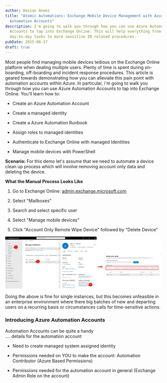```yaml
---
author: Hassan Anees
title: "Atomic Automations: Exchange Mobile Device Management with Azure
  Automation Accounts"
description: I'm going to walk you through how you can use Azure Automation
  Accounts to tap into Exchange Online. This will help everything from
  day-to-day tasks to more sensitive IR related procedures.
pubDate: 2025-08-17
draft: true
---
```

Most people find managing mobile devices tedious on the Exchange Online platform when dealing multiple users. Plenty of time is spent during on-boarding, off-boarding and incident response procedures. This article is geared towards demonstrating how you can alleviate this pain point with automation accounts within Azure. In particular, i'm going to walk you through how you can use Azure Automation Accounts to tap into Exchange Online. You'll learn how to:

*   Create an Azure Automation Account
    
*   Create a managed identity
    
*   Create a Azure Automation Runbook
    
*   Assign roles to managed identities
    
*   Authenticate to Exchange Online with managed Identities
    
*   Manage mobile devices with PowerShell
    

**Scenario:** For this demo let's assume that we need to automate a device clean up process which will involve removing account only data and deleting the device.

**What the Manual Process Looks Like**

1.  Go to Exchange Online: [admin.exchange.microsoft.com](http://admin.exchange.microsoft.com)
    
2.  Select "Mailboxes"
    
3.  Search and select specific user
    
4.  Select "Manage mobile devices"
    
5.  Click "Account Only Remote Wipe Device" followed by "Delete Device"
    

![Exchange Online Mobile Device Management](../../assets/technology/automation-account-exchange/opening-mobile-device-exchange-online.png)

Doing the above is fine for single instances, but this becomes unfeasible in an enterprise environment where there big batches of new and departing users on a recurring basis or circumstances calls for time-sensitive actions.

### Introducing Azure Automation Accounts

Automation Accounts can be quite a handy  
.... details for the automation account

*   Need to create managed system assigned identity
    
*   Permissions needed on YOU to make the account: Automation Contributor (Azure Based Permissions)
    
*   Permissions needed for the automation account in general (Exchange Admin Role on the account)